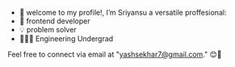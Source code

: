 - 👋 welcome to my profile!, I’m Sriyansu a versatile proffesional:
- 📱 frontend developer
- 💡 problem solver
- 👨🏼‍🏫 Engineering Undergrad

  
Feel free to connect via email at "yashsekhar7@gmail.com." 😊🚀
<!---
Sriyansu/Sriyansu is a ✨ special ✨ repository because its `README.md` (this file) appears on your GitHub profile.
You can click the Preview link to take a look at your changes.
--->
